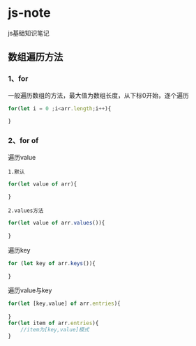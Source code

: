 # js-note
js基础知识笔记
## 数组遍历方法
### 1、for
一般遍历数组的方法，最大值为数组长度，从下标0开始，逐个遍历
```javascript
for(let i = 0 ;i<arr.length;i++){
	
}
```
### 2、for of
遍历value<br/>

	1.默认
```javascript
for(let value of arr){
	
}
```
	2.values方法
```javascript
for(let value of arr.values()){
	
}
```
遍历key
```javascript
for (let key of arr.keys()){
	
}
```
遍历value与key
```javascript
for(let [key,value] of arr.entries){
	
}
for(let item of arr.entries){
	//item为[key,value]模式
}
```
	